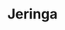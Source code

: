---
title: Jeringa
date: 
draft: false

# descripcion
description : Jeringa

materials: Plata 925

color: Plateado

dimensions: 0,5cm x 3cm

code: 02-14-0228

type: "Dijes"

categories: []

price: $2.560,00

# Images
# first image will be shown in the product page
images:
  # - image: "images/path_to_image"
  # La ubicacion de las imagenes es imagenes/Dijes/Dijes.Plata/02-14-0228-jeringa
  - image: "./images/dijes/plata/02-14-0228-jeringa.JPG"
---